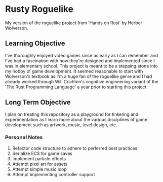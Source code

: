 # Rusty Roguelike

My version of the roguelike project from 'Hands on Rust' by Herber Wolverson.

## Learning Objective

I've thoroughly enjoyed video games since as early as I can remember and I've had a fascination with how they're designed and implemented since I was in elementary school. This project is meant to be a stepping stone into my hobby of game development. It seemed reasonable to start with Wolverson's textbook as I'm a huge fan of the roguelike genre and I had already worked through Will Crichton's cognitive engineering variant of the 'The Rust Programming Language' a year prior to starting this project.

## Long Term Objective

I plan on treating this repository as a playground for tinkering and experimentation as I learn more about the various disciplines of game development such as artwork, music, level design, etc.

### Personal Notes
1.  Refactor code structure to adhere to perferred best practices
2. Serialize ECS for game saves
3. Implement particle effects
4. Attempt pixel art for assets
5. Attempt simple music loop
6. Attempt implementing controller support
 